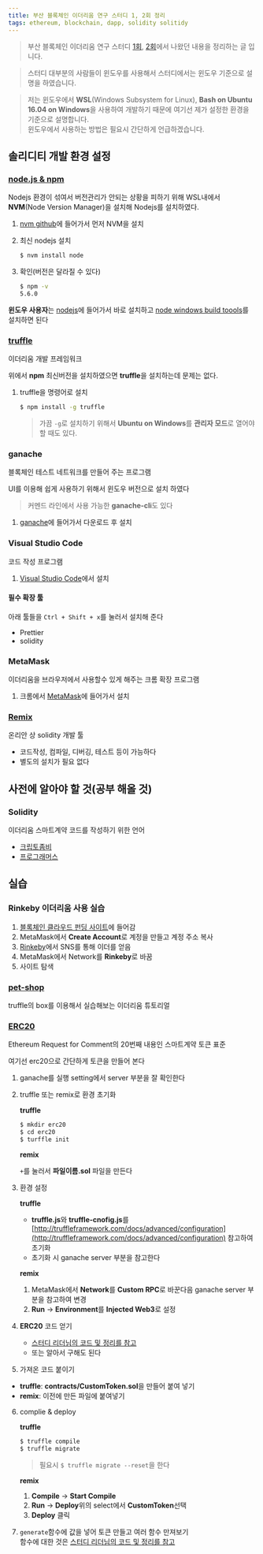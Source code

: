 ```yaml
---
title: 부산 블록체인 이더리움 연구 스터디 1, 2회 정리
tags: ethereum, blockchain, dapp, solidity solitidy
---
```


> 부산 블록체인 이더리움 연구 스터디 [1회][1회], [2회][2회]에서 나왔던 내용을 정리하는 글 입니다.

> 스터디 대부분의 사람들이 윈도우를 사용해서 스터디에서는 윈도우 기준으로 설명을 하였습니다.

> 저는 윈도우에서 **WSL**(Windows Subsystem for Linux), **Bash on Ubuntu 16.04 on Windows**을 사용하여 개발하기 때문에 여기선 제가 설정한 환경을 기준으로 설명합니다.  
> 윈도우에서 사용하는 방법은 필요시 간단하게 언급하겠습니다.



## 솔리디티 개발 환경 설정


### [node.js & npm](https://nodejs.org/en/)

Nodejs 환경이 섞여서 버전관리가 안되는 상황을 피하기 위해 WSL내에서 **NVM**(Node Version Manager)을 설치해 Nodejs를 설치하였다.

1. [nvm github](https://github.com/creationix/nvm#installation)에 들어가서 먼저 NVM을 설치
2. 최신 nodejs 설치

    ```bash
    $ nvm install node
    ```
3. 확인(버전은 달라질 수 있다)

    ```bash
    $ npm -v
    5.6.0
    ```

**윈도우 사용자**는 [nodejs](https://nodejs.org/en/)에 들어가서 바로 설치하고 [node windows build toools](https://www.npmjs.com/package/windows-build-tools)를 설치하면 된다


### [truffle](http://truffleframework.com/)

이더리움 개발 프레임워크

위에서 **npm** 최신버전을 설치하였으면 **truffle**을 설치하는데 문제는 없다.  

1. truffle을 명령어로 설치

    ```bash
    $ npm install -g truffle
    ```

    > 가끔 `-g`로 설치하기 위해서 **Ubuntu on Windows**를 **관리자 모드**로 열어야 할 때도 있다.


### ganache

블록체인 테스트 네트워크를 만들어 주는 프로그램

UI를 이용해 쉽게 사용하기 위해서 윈도우 버전으로 설치 하였다

> 커멘드 라인에서 사용 가능한 **ganache-cli**도 있다

1. [ganache](http://truffleframework.com/ganache/)에 들어가서 다운로드 후 설치


### Visual Studio Code

코드 작성 프로그램

1. [Visual Studio Code](https://code.visualstudio.com/)에서 설치


<!-- TODO: #### WSL을 VS code 에서 사용하기 -->

#### 필수 확장 툴

아래 툴들을 `Ctrl + Shift + x`를 눌러서 설치해 준다

* Prettier
* solidity 


### MetaMask

이더리움을 브라우저에서 사용할수 있게 해주는 크롬 확장 프로그램

1. 크롬에서 [MetaMask](https://chrome.google.com/webstore/detail/metamask/nkbihfbeogaeaoehlefnkodbefgpgknn)에 들어가서 설치

### [Remix](https://remix.ethereum.org/)

온리안 상 solidity 개발 툴  

* 코드작성, 컴파일, 디버깅, 테스트 등이 가능하다  
* 별도의 설치가 필요 없다



## 사전에 알아야 할 것(공부 해올 것)


### Solidity

이더리움 스마트계약 코드를 작성하기 위한 언어

* [크립토좀비](https://cryptozombies.io/)
* [프로그래머스](https://programmers.co.kr/pages/blockchain)



## 실습


### Rinkeby 이더리움 사용 실습

1. [블록체인 클라우드 펀딩 사이트](https://crowfunding-c9eff.firebaseapp.com/)에 들어감
2. MetaMask에서 **Create Account**로 계정을 만들고 계정 주소 복사
3. [Rinkeby](https://faucet.rinkeby.io/)에서 SNS를 통해 이더를 얻음
4. MetaMask에서 Network를 **Rinkeby**로 바꿈
5. 사이트 탐색



### [pet-shop](http://truffleframework.com/boxes/pet-shop)

truffle의 box를 이용해서 실습해보는 이더리움 튜토리얼  



### [ERC20](https://eips.ethereum.org/EIPS/eip-20)

Ethereum Request for Comment의 20번째 내용인 스마트계약 토큰 표준

여기선 erc20으로 간단하게 토큰을 만들어 본다


1. ganache를 실행
  setting에서 server 부분을 잘 확인한다
2. truffle 또는 remix로 환경 초기화

    **truffle**

    ```bash
    $ mkdir erc20
    $ cd erc20
    $ turffle init
    ```

    **remix**  

    `+`를 눌러서 **파일이름.sol** 파일을 만든다
3. 환경 설정

    **truffle**

    * **truffle.js**와 **truffle-cnofig.js**를 [http://truffleframework.com/docs/advanced/configuration](http://truffleframework.com/docs/advanced/configuration) 참고하여 초기화
    * 초기화 시 ganache server 부분을 참고한다

    **remix**  

    1. MetaMask에서 **Network**를 **Custom RPC**로 바꾼다음 ganache server 부분을 참고하여 변경
    2. **Run** -> **Environment**를 **Injected Web3**로 설정

4. **ERC20** 코드 얻기
   
   * [스터디 리더님의 코드 및 정리를 참고][erc20 정리]
   * 또는 알아서 구해도 된다

5. 가져온 코드 붙이기

  * **truffle**: **contracts/CustomToken.sol**을 만들어 붙여 넣기
  * **remix**: 이전에 만든 파일에 붙여넣기

6. complie & deploy

    **truffle**

    ```bash
    $ truffle compile
    $ truffle migrate
    ```

    > 필요시 `$ truffle migrate --reset`을 한다

    **remix**

    1. **Compile** -> **Start Compile**
    2. **Run** -> **Deploy**위의 select에서 **CustomToken**선택
    3. **Deploy** 클릭
   
7. `generate`함수에 값을 넣어 토큰 만들고 여러 함수 만져보기  
   함수에 대한 것은 [스터디 리더님의 코드 및 정리를 참고][erc20 정리]



[1회]: https://www.meetup.com/ko-KR/GDG-Busan/events/250677478
[2회]: https://www.meetup.com/ko-KR/GDG-Busan/events/250835484
[erc20 정리]: https://github.com/bear2u/erc20_token_react/blob/master/contracts/CustomToken.sol
